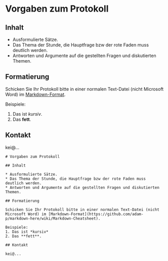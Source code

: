 # Vorgaben zum Protokoll

## Inhalt

* Ausformulierte Sätze.
* Das Thema der Stunde, die Hauptfrage bzw der rote Faden muss deutlich werden.
* Antworten und Argumente auf die gestellten Fragen und diskutierten Themen.

## Formatierung

Schicken Sie Ihr Protokoll bitte in einer normalen Text-Datei (nicht Microsoft Word) im [Markdown-Format](https://github.com/adam-p/markdown-here/wiki/Markdown-Cheatsheet).

Beispiele:
1. Das ist *kursiv*.
2. Das **fett**.

## Kontakt

kei@...

```
# Vorgaben zum Protokoll

## Inhalt

* Ausformulierte Sätze.
* Das Thema der Stunde, die Hauptfrage bzw der rote Faden muss deutlich werden.
* Antworten und Argumente auf die gestellten Fragen und diskutierten Themen.

## Formatierung

Schicken Sie Ihr Protokoll bitte in einer normalen Text-Datei (nicht Microsoft Word) im [Markdown-Format](https://github.com/adam-p/markdown-here/wiki/Markdown-Cheatsheet).

Beispiele:
1. Das ist *kursiv*
2. Das **fett**.

## Kontakt

kei@...
```
